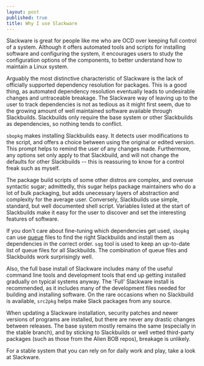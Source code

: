 ```yaml
---
layout: post
published: true
title: Why I use Slackware
---
```



Slackware is great for people like me who are OCD over keeping full control of a system. Although it offers automated tools and scripts for installing software and configuring the system, it encourages users to study the configuration options of the components, to better understand how to maintain a Linux system. 

Arguably the most distinctive characteristic of Slackware is the lack of officially supported dependency resolution for packages. This is a good thing, as automated dependency resolution eventually leads to undesirable changes and untraceable breakage. The Slackware way of leaving up to the user to track dependencies is not as tedious as it might first seem, due to the growing amount of well maintained software available through Slackbuilds. Slackbuilds only require the base system or other Slackbuilds as dependencies, so nothing tends to conflict.

`sbopkg` makes installing Slackbuilds easy. It detects user modifications to the script, and offers a choice between using the original or edited version. This prompt helps to remind the user of any changes made. Furthermore, any options set only apply to that Slackbuild, and will not change the defaults for other Slackbuilds -- this is reassuring to know for a control freak such as myself.

The package build scripts of some other distros are complex, and overuse syntactic sugar; admittedly, this sugar helps package maintainers who do a lot of bulk packaging, but adds unecessary layers of abstraction and complexity for the average user. Conversely, Slackbuilds use simple, standard, but well documented shell script. Variables listed at the start of Slackbuilds make it easy for the user to discover and set the interesting features of software.

If you don't care about fine-tuning which dependencies get used, `sbopkg` can use [queue](http://www.sbopkg.org/queues.php) files to find the right Slackbuilds and install them as dependencies in the correct order. `sqg` tool is used to keep an up-to-date list of queue files for all Slackbuilds. The combination of queue files and Slackbuilds work surprisingly well. 

Also, the full base install of Slackware includes many of the useful command line tools and development tools that end up getting installed gradually on typical systems anyway. The 'Full' Slackware install is recommended, as it includes many of the development files needed for building and installing software. On the rare occasions when no Slackbuild is available, `src2pkg` helps make Slack packages from any source.

When updating a Slackware installation, security patches and newer versions of programs are installed, but there are never any drastic changes between releases. The base system mostly remains the same (especially in the stable branch), and by sticking to Slackbuilds or well vetted third-party packages (such as those from the Alien BOB repos), breakage is unlikely.

For a stable system that you can rely on for daily work and play, take a look at Slackware.
